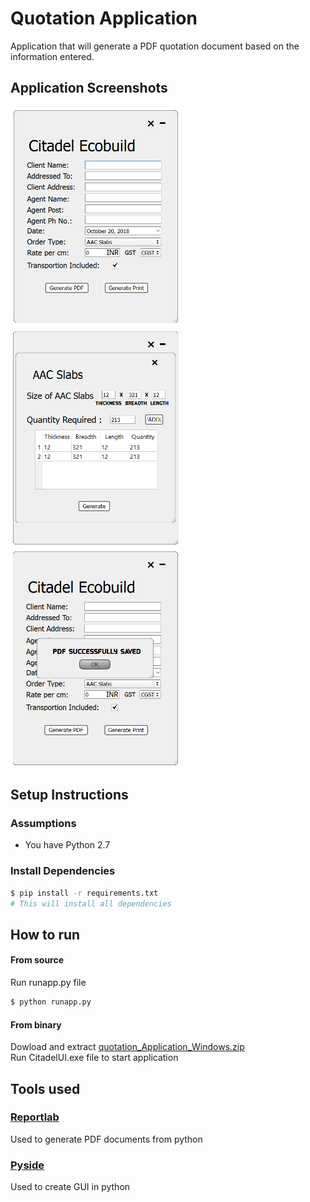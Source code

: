 # Quotation Application
Application that will generate a PDF quotation document based on the information entered.

## Application Screenshots
<img src="Images/1.png" height="350"></img> 
<img src="Images/2.png" height="350"></img>
<img src="Images/3.png" height="350"></img>


## Setup Instructions
### Assumptions

- You have Python 2.7

### Install Dependencies

```bash
$ pip install -r requirements.txt
# This will install all dependencies
```

## How to run

#### From source
Run runapp.py file
```bash
$ python runapp.py
```

#### From binary

Dowload and extract <a href="https://github.com/shubham-vernekar/quotationApplication/releases/download/1.0/quotation_Application_Windows.zip"> quotation_Application_Windows.zip</a>  
Run CitadelUI.exe file to start application

## Tools used
### <a href="https://pypi.org/project/reportlab/">Reportlab</a>
Used to generate PDF documents from python

### <a href="https://pypi.org/project/PySide/">Pyside</a>
Used to create GUI in python
